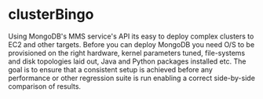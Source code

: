 clusterBingo
============

Using MongoDB's MMS service's API its easy to deploy complex clusters to EC2 and other targets. Before you can deploy MongoDB you need O/S to be provisioned on the right hardware, kernel parameters tuned, file-systems and disk topologies laid out, Java and Python packages installed etc. The goal is to ensure that a consistent setup is achieved before any performance or other regression suite is run enabling a correct side-by-side comparison of results.
